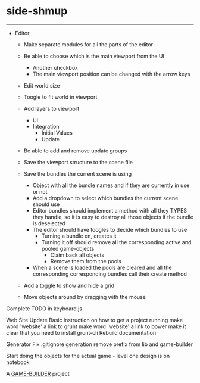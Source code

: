 # side-shmup
-------------------

- Editor
	- Make separate modules for all the parts of the editor
	
	- Be able to choose which is the main viewport from the UI 
		- Another checkbox
		- The main viewport position can be changed with the arrow keys

	- Edit world size
	- Toogle to fit world in viewport

	- Add layers to viewport
		- UI
		- Integration
			- Initial Values
			- Update

	- Be able to add and remove update groups
	- Save the viewport structure to the scene file

	- Save the bundles the current scene is using
		- Object with all the bundle names and if they are currently in use or not
		- Add a dropdown to select which bundles the current scene should use
		- Editor bundles should implement a method with all they TYPES they handle, so it is easy to destroy all those objects if the bundle is
		  deselected
		- The editor should have toogles to decide which bundles to use
			- Turning a bundle on, creates it
			- Turning it off should remove all the corresponding active and pooled game-objects
				- Claim back all objects
				- Remove them from the pools
		- When a scene is loaded the pools are cleared and all the corresponding corresponding bundles call their create method
	
	
	- Add a toggle to show and hide a grid
	- Move objects around by dragging with the mouse

Complete TODO in keyboard.js

Web Site
  Update Basic instruction on how to get a project running
    make word 'website' a link to grunt
    make word 'website' a link to bower
    make it clear that you need to install grunt-cli
  Rebuild documentation

Generator
  Fix .gitignore generation
    remove prefix from lib and game-builder

Start doing the objects for the actual game
	- level one design is on notebook


A [GAME-BUILDER][game-builder] project

[game-builder]: http://diegomarquez.github.io/game-builder
